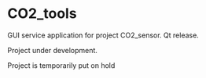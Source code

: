 # CO2_tools
GUI service application for project CO2_sensor. Qt release.

Project under development.

Project is temporarily put on hold

